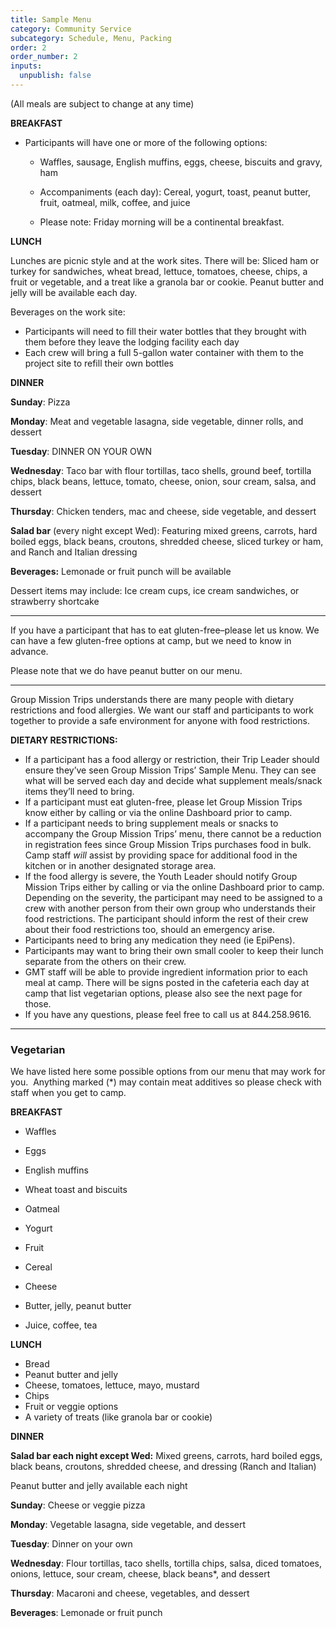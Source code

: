 ```yaml
---
title: Sample Menu
category: Community Service
subcategory: Schedule, Menu, Packing
order: 2
order_number: 2
inputs:
  unpublish: false
---
```

(All meals are subject to change at any time)&nbsp;

**BREAKFAST&nbsp;**

* Participants will have one or more of the following options:&nbsp;
  * Waffles, sausage, English muffins, eggs, cheese, biscuits and gravy, ham

  * Accompaniments (each day): Cereal, yogurt, toast, peanut butter, fruit, oatmeal, milk, coffee, and juice&nbsp;

  * Please note: Friday morning will be a continental breakfast.

**LUNCH&nbsp;**

Lunches are picnic style and at the work sites. There will be: Sliced ham or turkey for sandwiches, wheat bread, lettuce, tomatoes, cheese, chips, a fruit or vegetable, and a treat like a granola bar or cookie. Peanut butter and jelly will be available each day.&nbsp;

Beverages on the work site:

* Participants will need to fill their water bottles that they brought with them before they leave the lodging facility each day
* Each crew will bring a full 5-gallon water container with them to the project site to refill their own bottles

**DINNER&nbsp;**

**Sunday**\: Pizza&nbsp;

**Monday**\: Meat and vegetable lasagna, side vegetable, dinner rolls, and dessert

**Tuesday**\: DINNER ON YOUR OWN&nbsp;

**Wednesday**\: Taco bar with flour tortillas, taco shells, ground beef, tortilla chips, black beans, lettuce, tomato, cheese, onion, sour cream, salsa, and dessert

**Thursday**\: Chicken tenders, mac and cheese, side vegetable, and dessert

**Salad bar** (every night except Wed): Featuring mixed greens, carrots, hard boiled eggs, black beans, croutons, shredded cheese, sliced turkey or ham, and Ranch and Italian dressing&nbsp;

**Beverages:** Lemonade or fruit punch will be available&nbsp;

Dessert items may include: Ice cream cups, ice cream sandwiches, or strawberry shortcake

---

If you have a participant that has to eat gluten-free–please let us know. We can have a few gluten-free options at camp, but we need to know in advance.&nbsp;

Please note that we do have peanut butter on our menu.&nbsp;

---

Group Mission Trips understands there are many people with dietary restrictions and food allergies. We want our staff and participants to work together to provide a safe environment for anyone with food restrictions.&nbsp;

**DIETARY RESTRICTIONS:**

* If a participant has a food allergy or restriction, their Trip Leader should ensure they’ve seen Group Mission Trips’ Sample Menu. They can see what will be served each day and decide what supplement meals/snack items they’ll need to bring.
* If a participant must eat gluten-free, please let Group Mission Trips know either by calling or via the online Dashboard prior to camp.
* If a participant needs to bring supplement meals or snacks to accompany the Group Mission Trips’ menu, there cannot be a reduction in registration fees since Group Mission Trips purchases food in bulk. Camp staff *will* assist by providing space for additional food in the kitchen or in another designated storage area.
* If the food allergy is severe, the Youth Leader should notify Group Mission Trips either by calling or via the online Dashboard prior to camp. Depending on the severity, the participant may need to be assigned to a crew with another person from their own group who understands their food restrictions. The participant should inform the rest of their crew about their food restrictions too, should an emergency arise.
* Participants need to bring any medication they need (ie EpiPens).
* Participants may want to bring their own small cooler to keep their lunch separate from the others on their crew.
* GMT staff will be able to provide ingredient information prior to each meal at camp. There will be signs posted in the cafeteria each day at camp that list vegetarian options, please also see the next page for those.
* If you have any questions, please feel free to call us at 844.258.9616.

---

### **Vegetarian**

We have listed here some possible options from our menu that may work for you.&nbsp; Anything marked (\*) may contain meat additives so please check with staff when you get to camp.&nbsp;

**BREAKFAST&nbsp;**

* Waffles&nbsp;

* Eggs&nbsp;

* English muffins&nbsp;

* Wheat toast and biscuits&nbsp;

* Oatmeal&nbsp;

* Yogurt&nbsp;

* Fruit&nbsp;

* Cereal&nbsp;

* Cheese&nbsp;

* Butter, jelly, peanut butter&nbsp;

* Juice, coffee, tea&nbsp;

**LUNCH&nbsp;**

* Bread&nbsp;
* Peanut butter and jelly&nbsp;
* Cheese, tomatoes, lettuce, mayo, mustard&nbsp;
* Chips&nbsp;
* Fruit or veggie options&nbsp;
* A variety of treats (like granola bar or cookie)

**DINNER&nbsp;**

**Salad bar each night except Wed:** Mixed greens, carrots, hard boiled eggs, black beans, croutons, shredded cheese, and dressing (Ranch and Italian)&nbsp;

Peanut butter and jelly available each night&nbsp;

**Sunday**\: Cheese or veggie pizza

**Monday**\: Vegetable lasagna, side vegetable, and dessert

**Tuesday**\: Dinner on your own&nbsp;

**Wednesday**\: Flour tortillas, taco shells, tortilla chips, salsa, diced tomatoes, onions, lettuce, sour cream, cheese, black beans\*, and dessert

**Thursday**\: Macaroni and cheese, vegetables, and dessert

**Beverages**\: Lemonade or fruit punch&nbsp;